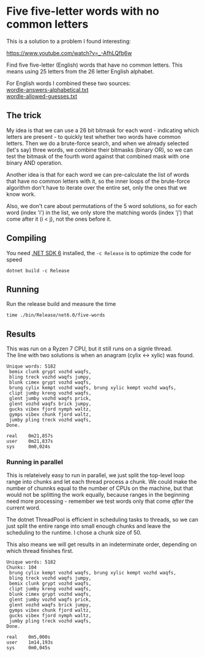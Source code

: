# Five five-letter words with no common letters
This is a solution to a problem I found interesting:

https://www.youtube.com/watch?v=_-AfhLQfb6w

Find five five-letter (English) words that have no common letters. This means using 25 letters from the 26 letter English alphabet.

For English words I combined these two sources:  
[wordle-answers-alphabetical.txt](https://gist.github.com/cfreshman/a03ef2cba789d8cf00c08f767e0fad7b)  
[wordle-allowed-guesses.txt](https://gist.github.com/cfreshman/cdcdf777450c5b5301e439061d29694c)

## The trick
My idea is that we can use a 26 bit bitmask for each word - indicating which letters are present - to quickly test whether two words
have common letters. Then we do a brute-force search, and when we already selected (let's say) three words, we combine their bitmasks
(binary OR), so we can test the bitmask of the fourth word against that combined mask with one binary AND operation.

Another idea is that for each word we can pre-calculate the list of words that have no common letters with it,
so the inner loops of the brute-force algorithm don't have to iterate over the entire set, only the ones that we
know work.

Also, we don't care about permutations of the 5 word solutions, so for each word (index 'i') in the list, we only store
the matching words (index 'j') that come after it (i < j), not the ones before it.


## Compiling
You need [.NET SDK 6](https://dotnet.microsoft.com/en-us/download/dotnet/6.0) installed, the `-c Release` is to optimize the code for speed
```
dotnet build -c Release
```

## Running
Run the release build and measure the time
```
time ./bin/Release/net6.0/five-words 
```

## Results
This was run on a Ryzen 7 CPU, but it still runs on a signle thread.  
The line with two solutions is when an anagram (cylix <-> xylic) was found.
```
Unique words: 5182
 bemix clunk grypt vozhd waqfs,
 bling treck vozhd waqfs jumpy,
 blunk cimex grypt vozhd waqfs,
 brung cylix kempt vozhd waqfs, brung xylic kempt vozhd waqfs,
 clipt jumby kreng vozhd waqfs,
 glent jumby vozhd waqfs prick,
 glent vozhd waqfs brick jumpy,
 gucks vibex fjord nymph waltz,
 gymps vibex chunk fjord waltz,
 jumby pling treck vozhd waqfs,
Done.

real    0m21,857s
user    0m21,837s
sys     0m0,024s
```

### Running in parallel
This is relateively easy to run in parallel, we just split the top-level loop range into chunks and let each
thread process a chunk. 
We could make the number of chunnks equal to the number of CPUs on the machine, but that would not be splitting
the work equally, because ranges in the beginning need more processing - remember we test words only that come
*after* the current word.

The dotnet ThreadPool is efficient in scheduling tasks to threads, so we can just split the entire range into 
small enough chunks and leave the scheduling to the runtime. I chose a chunk size of 50.

This also means we will get results in an indeterminate order, depending on which thread finishes first.

```
Unique words: 5182
Chunks: 104
 brung cylix kempt vozhd waqfs, brung xylic kempt vozhd waqfs,
 bling treck vozhd waqfs jumpy,
 bemix clunk grypt vozhd waqfs,
 clipt jumby kreng vozhd waqfs,
 blunk cimex grypt vozhd waqfs,
 glent jumby vozhd waqfs prick,
 glent vozhd waqfs brick jumpy,
 gymps vibex chunk fjord waltz,
 gucks vibex fjord nymph waltz,
 jumby pling treck vozhd waqfs,
Done.

real    0m5,000s
user    1m14,193s
sys     0m0,045s
``` 

